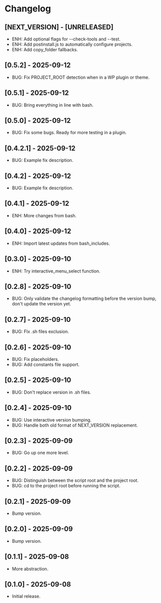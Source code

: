 # Changelog

## [NEXT_VERSION] - [UNRELEASED]
* ENH: Add optional flags for --check-tools and --test.
* ENH: Add postinstall.js to automatically configure projects.
* ENH: Add copy_folder fallbacks.

## [0.5.2] - 2025-09-12
* BUG: Fix PROJECT_ROOT detection when in a WP plugin or theme.

## [0.5.1] - 2025-09-12
* BUG: Bring everything in line with bash.

## [0.5.0] - 2025-09-12
* BUG: Fix some bugs.  Ready for more testing in a plugin.

## [0.4.2.1] - 2025-09-12
* BUG: Example fix description.

## [0.4.2] - 2025-09-12
* BUG: Example fix description.

## [0.4.1] - 2025-09-12
* ENH: More changes from bash.

## [0.4.0] - 2025-09-12
* ENH: Import latest updates from bash_includes.

## [0.3.0] - 2025-09-10
* ENH: Try interactive_menu_select function.

## [0.2.8] - 2025-09-10
* BUG: Only validate the changelog formatting before the version bump, don't update the version yet.

## [0.2.7] - 2025-09-10
* BUG: FIx .sh files exclusion.

## [0.2.6] - 2025-09-10
* BUG: Fix placeholders.
* BUG: Add constants file support.

## [0.2.5] - 2025-09-10
* BUG: Don't replace version in .sh files.

## [0.2.4] - 2025-09-10
* BUG: Use interactive version bumping.
* BUG: Handle both old format of NEXT_VERSION replacement.

## [0.2.3] - 2025-09-09
* BUG: Go up one more level.

## [0.2.2] - 2025-09-09
* BUG: Distinguish between the script root and the project root.
* BUG: cd to the project root before running the script.

## [0.2.1] - 2025-09-09
* Bump version.

## [0.2.0] - 2025-09-09
* Bump version.

## [0.1.1] - 2025-09-08
* More abstraction.

## [0.1.0] - 2025-09-08
* Initial release.